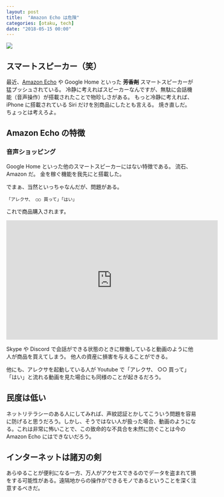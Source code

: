 ```yaml
---
layout: post
title:  "Amazon Echo は危険"
categories: [otaku, tech]
date: "2018-05-15 00:00"
---
```


<a href="https://www.amazon.co.jp/Amazon-Echo-%E3%82%B9%E3%83%9E%E3%83%BC%E3%83%88%E3%82%B9%E3%83%94%E3%83%BC%E3%82%AB%E3%83%BC-%E3%83%81%E3%83%A3%E3%82%B3%E3%83%BC%E3%83%AB-%E3%83%95%E3%82%A1%E3%83%96%E3%83%AA%E3%83%83%E3%82%AF/dp/B071ZF5KCM/ref=as_li_ss_il?ie=UTF8&linkCode=li3&tag=infirmaria112-22&linkId=e21a4268f6155448e2cf3ea834023c39" target="_blank"><img border="0" src="//ws-fe.amazon-adsystem.com/widgets/q?_encoding=UTF8&ASIN=B071ZF5KCM&Format=_SL250_&ID=AsinImage&MarketPlace=JP&ServiceVersion=20070822&WS=1&tag=infirmaria112-22" ></a><img src="https://ir-jp.amazon-adsystem.com/e/ir?t=infirmaria112-22&l=li3&o=9&a=B071ZF5KCM" width="1" height="1" border="0" alt="" style="border:none !important; margin:0px !important;" />

## スマートスピーカー（笑）

最近、[Amazon Echo](https://amzn.to/2rIhHIj) や Google Home といった ~~**芳香剤**~~ スマートスピーカーが猛プッシュされている。
冷静に考えればスピーカーなんですが、無駄に会話機能（音声操作）が搭載されたことで物珍しさがある。
もっと冷静に考えれば、iPhone に搭載されている Siri だけを別商品にしたとも言える。
焼き直しだ。
ちょっとは考えろよ。

## Amazon Echo の特徴

### 音声ショッピング

Google Home といった他のスマートスピーカーにはない特徴である。
流石、Amazon だ。
金を稼ぐ機能を我先にと搭載した。

でまぁ、当然といっちゃなんだが、問題がある。

```
「アレクサ、 ○○ 買って」「はい」
```

これで商品購入されます。

<iframe width="560" height="315" src="https://www.youtube.com/embed/_T55MDPKXu8?start=680" frameborder="0" allow="autoplay; encrypted-media" allowfullscreen></iframe>

Skype や Discord で会話ができる状態のときに稼働していると動画のように他人が商品を買えてしまう。
他人の資産に損害を与えることができる。

他にも、アレクサを起動している人が Youtube で「アレクサ、 ○○ 買って」「はい」と流れる動画を見た場合にも同様のことが起きるだろう。

## 民度は低い

ネットリテラシーのある人にしてみれば、声紋認証とかしてこういう問題を容易に防げると思うだろう。しかし、そうではない人が扱った場合、動画のようになる。これは非常に怖いことで、この致命的な不具合を未然に防ぐことは今の Amazon Echo にはできないだろう。

## インターネットは諸刃の剣

あらゆることが便利になる一方、万人がアクセスできるのでデータを盗まれて損をする可能性がある。遠隔地からの操作ができるモノであるということを深く注意するべきだ。
